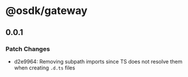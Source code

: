 # @osdk/gateway

## 0.0.1

### Patch Changes

- d2e9964: Removing subpath imports since TS does not resolve them when creating `.d.ts` files
